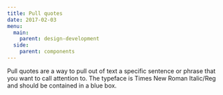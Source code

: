 ```yaml
---
title: Pull quotes
date: 2017-02-03
menu:
  main:
    parent: design-development
  side:
    parent: components
---
```


Pull quotes are a way to pull out of text a specific sentence or phrase that you want to call attention to. The typeface is Times New Roman Italic/Reg and should be contained in a blue box. 
